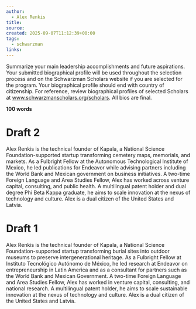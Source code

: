 ```yaml
---
author:
  - Alex Renkis
title:
source:
created: 2025-09-07T11:12:39+00:00
tags:
  - schwarzman
links:
---
```

Summarize your main leadership accomplishments and future aspirations.
Your submitted biographical profile will be used throughout the
selection process and on the Schwarzman Scholars website if you are
selected for the program. Your biographical profile should end with
country of citizenship. For reference, review biographical profiles of
selected Scholars at [<u>www.schwarzmanscholars.org/scholars</u>](https://www.schwarzmanscholars.org/scholars/?y=2026). All bios are final. 

**100 words**

# Draft 2

Alex Renkis is the technical founder of Kapala, a National Science Foundation-supported startup transforming cemetery maps, memorials, and markets. As a Fulbright Fellow at the Autonomous Technological Institute of Mexico, he led publications for Endeavor while advising partners including the World Bank and Mexican government on business initiatives. A two-time Foreign Language and Area Studies Fellow, Alex has worked across venture capital, consulting, and public health. A multilingual patent holder and dual degree Phi Beta Kappa graduate, he aims to scale innovation at the nexus of technology and culture. Alex is a dual citizen of the United States and Latvia.

# Draft 1

Alex Renkis is the technical founder of Kapala, a National Science Foundation-supported startup transforming burial sites into outdoor museums to preserve intergenerational heritage. As a Fulbright Fellow at Instituto Tecnológico Autónomo de México, he led research at Endeavor on entrepreneurship in Latin America and as a consultant for partners such as the World Bank and Mexican Government. A two-time Foreign Language and Area Studies Fellow, Alex has worked in venture capital, consulting, and national research. A multilingual patent holder, he aims to scale sustainable innovation at the nexus of technology and culture. Alex is a dual citizen of the United States and Latvia.